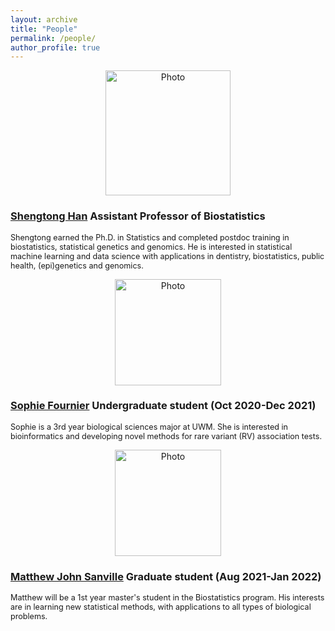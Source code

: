 ```yaml
---
layout: archive
title: "People"
permalink: /people/
author_profile: true
---
```




<p align="center">
  <img src="https://han16.github.io/shengtonghan.github.io/images/head shot.jpg?raw=true" alt="Photo" style="width: 200px;"/> 
</p>


### [Shengtong Han](https://han16.github.io/shengtonghan.github.io//) Assistant Professor of Biostatistics  

<span style="font-size:0.9em;">
Shengtong earned the Ph.D. in Statistics and completed postdoc training in biostatistics, statistical genetics and genomics. He is interested in statistical machine learning and data science with applications in dentistry, biostatistics, public health, (epi)genetics and genomics.</span>   


<p align="center">
  <img src="https://han16.github.io/shengtonghan.github.io/images/sophie.jpeg?raw=true" alt="Photo" style="width: 170px;"/> 
</p>


### [Sophie Fournier](https://han16.github.io/shengtonghan.github.io//people/) Undergraduate student (Oct 2020-Dec 2021)

<span style="font-size:0.9em;">
Sophie is a 3rd year biological sciences major at UWM. She is interested in bioinformatics and developing novel methods for rare variant (RV) association tests. </span> 


<p align="center">
  <img src="https://han16.github.io/shengtonghan.github.io/images/matthew.jpg?raw=true" alt="Photo" style="width: 170px;"/> 
</p>

### [Matthew John Sanville](https://han16.github.io/shengtonghan.github.io//people/) Graduate student (Aug 2021-Jan 2022)

<span style="font-size:0.9em;">
Matthew will be a 1st year master's student in the Biostatistics program. His interests are in learning new statistical methods, with applications to all types of biological problems. </span> 
